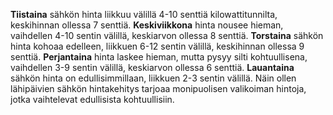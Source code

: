 **Tiistaina** sähkön hinta liikkuu välillä 4-10 senttiä kilowattitunnilta, keskihinnan ollessa 7 senttiä. **Keskiviikkona** hinta nousee hieman, vaihdellen 4-10 sentin välillä, keskiarvon ollessa 8 senttiä. **Torstaina** sähkön hinta kohoaa edelleen, liikkuen 6-12 sentin välillä, keskihinnan ollessa 9 senttiä. **Perjantaina** hinta laskee hieman, mutta pysyy silti kohtuullisena, vaihdellen 3-9 sentin välillä, keskiarvon ollessa 6 senttiä. **Lauantaina** sähkön hinta on edullisimmillaan, liikkuen 2-3 sentin välillä. Näin ollen lähipäivien sähkön hintakehitys tarjoaa monipuolisen valikoiman hintoja, jotka vaihtelevat edullisista kohtuullisiin.
